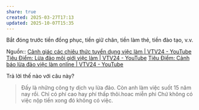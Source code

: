 ```yaml
---
share: true
created: 2025-03-27T17:13
updated: 2025-10-07T15:35
---
```

Bắt đóng trước tiền đồng phục, tiền giữ chân, tiền làm thẻ, tiền đào tạo, v.v.

Nguồn:: [Cảnh giác các chiêu thức tuyển dụng việc làm \| VTV24 - YouTube](https://youtu.be/ldc0ASw3vW4?si=zygMZl5Z0xIdTzF5)
[Tiêu Điểm: Lừa đảo môi giới việc làm \| VTV24 - YouTube](https://youtu.be/Gm5pyw0Ef9I?si=wEvPnved4EaEp05N)
[Tiêu Điểm: Cảnh báo lừa đảo việc làm online \| VTV24 - YouTube](https://youtu.be/5jeACyUQtVE?si=G6Z0MrLCxMQGAFxF)

Trả lời thế nào với câu này?
> Đấy là những công ty dịch vụ lừa đảo. Còn anh làm việc suốt 15 năm nay rồi. Chỉ có phí cao hay phí thấp thôi.hoac miễn phi
> Chứ không có việc nộp tiền xong đó không có việc.